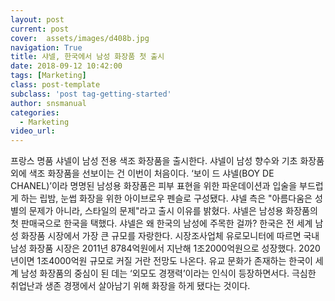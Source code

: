 ```yaml
---
layout: post
current: post
cover:  assets/images/d408b.jpg
navigation: True
title: 샤넬, 한국에서 남성 화장품 첫 출시
date: 2018-09-12 10:42:00
tags: [Marketing]
class: post-template
subclass: 'post tag-getting-started'
author: snsmanual
categories:
  - Marketing
video_url: 
---
```


프랑스 명품 샤넬이 남성 전용 색조 화장품을 출시한다. 
샤넬이 남성 향수와 기초 화장품 외에 색조 화장품을 선보이는 건 이번이 처음이다. 
‘보이 드 샤넬(BOY DE CHANEL)’이라 명명된 남성용 화장품은 피부 표현을 위한 파운데이션과 입술을 부드럽게 하는 립밤, 눈썹 화장을 위한 아이브로우 펜슬로 구성됐다. 
샤넬 측은 "아름다움은 성별의 문제가 아니라, 스타일의 문제"라고 출시 이유를 밝혔다.
샤넬은 남성용 화장품의 첫 판매국으로 한국을 택했다. 
샤넬은 왜 한국의 남성에 주목한 걸까? 한국은 전 세계 남성 화장품 시장에서 가장 큰 규모를 자랑한다. 시장조사업체 유로모니터에 따르면 국내 남성 화장품 시장은 2011년 8784억원에서 지난해 1조2000억원으로 성장했다. 2020년이면 1조4000억원 규모로 커질 거란 전망도 나온다. 
유교 문화가 존재하는 한국이 세계 남성 화장품의 중심이 된 데는 ‘외모도 경쟁력’이라는 인식이 등장하면서다. 극심한 취업난과 생존 경쟁에서 살아남기 위해 화장을 하게 됐다는 것이다.